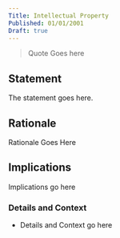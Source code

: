 ```yaml
---
Title: Intellectual Property
Published: 01/01/2001
Draft: true
---
```

> Quote Goes here

## Statement

The statement goes here.

## Rationale

Rationale Goes Here

## Implications

Implications go here

### Details and Context

* Details and Context go here
